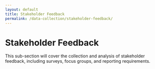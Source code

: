 ```yaml
---
layout: default
title: Stakeholder Feedback
permalink: /data-collection/stakeholder-feedback/
---
```

# Stakeholder Feedback

This sub-section will cover the collection and analysis of stakeholder feedback, including surveys, focus groups, and reporting requirements. 